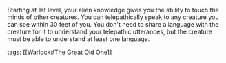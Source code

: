 Starting at 1st level, your alien knowledge gives you the ability to touch the minds of other creatures. You can telepathically speak to any creature you can see within 30 feet of you. You don't need to share a language with the creature for it to understand your telepathic utterances, but the creature must be able to understand at least one language.

tags: [[Warlock#The Great Old One]]